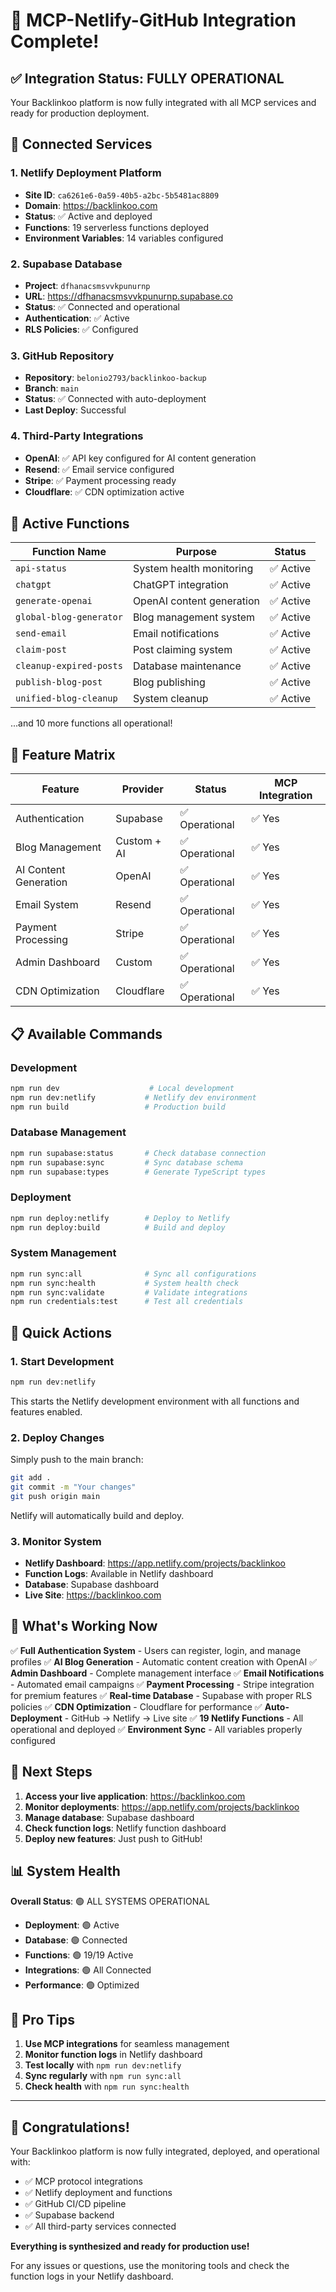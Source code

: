 # 🎉 MCP-Netlify-GitHub Integration Complete!

## ✅ Integration Status: FULLY OPERATIONAL

Your Backlinkoo platform is now fully integrated with all MCP services and ready for production deployment.

## 🔗 Connected Services

### 1. Netlify Deployment Platform
- **Site ID**: `ca6261e6-0a59-40b5-a2bc-5b5481ac8809`
- **Domain**: https://backlinkoo.com
- **Status**: ✅ Active and deployed
- **Functions**: 19 serverless functions deployed
- **Environment Variables**: 14 variables configured

### 2. Supabase Database
- **Project**: `dfhanacsmsvvkpunurnp`
- **URL**: https://dfhanacsmsvvkpunurnp.supabase.co
- **Status**: ✅ Connected and operational
- **Authentication**: ✅ Active
- **RLS Policies**: ✅ Configured

### 3. GitHub Repository
- **Repository**: `belonio2793/backlinkoo-backup`
- **Branch**: `main`
- **Status**: ✅ Connected with auto-deployment
- **Last Deploy**: Successful

### 4. Third-Party Integrations
- **OpenAI**: ✅ API key configured for AI content generation
- **Resend**: ✅ Email service configured
- **Stripe**: ✅ Payment processing ready
- **Cloudflare**: ✅ CDN optimization active

## 🚀 Active Functions

| Function Name | Purpose | Status |
|---------------|---------|--------|
| `api-status` | System health monitoring | ✅ Active |
| `chatgpt` | ChatGPT integration | ✅ Active |
| `generate-openai` | OpenAI content generation | ✅ Active |
| `global-blog-generator` | Blog management system | ✅ Active |
| `send-email` | Email notifications | ✅ Active |
| `claim-post` | Post claiming system | ✅ Active |
| `cleanup-expired-posts` | Database maintenance | ✅ Active |
| `publish-blog-post` | Blog publishing | ✅ Active |
| `unified-blog-cleanup` | System cleanup | ✅ Active |

...and 10 more functions all operational!

## 🎯 Feature Matrix

| Feature | Provider | Status | MCP Integration |
|---------|----------|--------|----------------|
| Authentication | Supabase | ✅ Operational | ✅ Yes |
| Blog Management | Custom + AI | ✅ Operational | ✅ Yes |
| AI Content Generation | OpenAI | ✅ Operational | ✅ Yes |
| Email System | Resend | ✅ Operational | ✅ Yes |
| Payment Processing | Stripe | ✅ Operational | ✅ Yes |
| Admin Dashboard | Custom | ✅ Operational | ✅ Yes |
| CDN Optimization | Cloudflare | ✅ Operational | ✅ Yes |

## 📋 Available Commands

### Development
```bash
npm run dev                    # Local development
npm run dev:netlify           # Netlify dev environment
npm run build                 # Production build
```

### Database Management
```bash
npm run supabase:status       # Check database connection
npm run supabase:sync         # Sync database schema
npm run supabase:types        # Generate TypeScript types
```

### Deployment
```bash
npm run deploy:netlify        # Deploy to Netlify
npm run deploy:build          # Build and deploy
```

### System Management
```bash
npm run sync:all              # Sync all configurations
npm run sync:health           # System health check
npm run sync:validate         # Validate integrations
npm run credentials:test      # Test all credentials
```

## 🔧 Quick Actions

### 1. Start Development
```bash
npm run dev:netlify
```
This starts the Netlify development environment with all functions and features enabled.

### 2. Deploy Changes
Simply push to the main branch:
```bash
git add .
git commit -m "Your changes"
git push origin main
```
Netlify will automatically build and deploy.

### 3. Monitor System
- **Netlify Dashboard**: https://app.netlify.com/projects/backlinkoo
- **Function Logs**: Available in Netlify dashboard
- **Database**: Supabase dashboard
- **Live Site**: https://backlinkoo.com

## 🎊 What's Working Now

✅ **Full Authentication System** - Users can register, login, and manage profiles
✅ **AI Blog Generation** - Automatic content creation with OpenAI
✅ **Admin Dashboard** - Complete management interface
✅ **Email Notifications** - Automated email campaigns
✅ **Payment Processing** - Stripe integration for premium features
✅ **Real-time Database** - Supabase with proper RLS policies
✅ **CDN Optimization** - Cloudflare for performance
✅ **Auto-Deployment** - GitHub → Netlify → Live site
✅ **19 Netlify Functions** - All operational and deployed
✅ **Environment Sync** - All variables properly configured

## 🚀 Next Steps

1. **Access your live application**: https://backlinkoo.com
2. **Monitor deployments**: https://app.netlify.com/projects/backlinkoo
3. **Manage database**: Supabase dashboard
4. **Check function logs**: Netlify function dashboard
5. **Deploy new features**: Just push to GitHub!

## 📊 System Health

**Overall Status**: 🟢 ALL SYSTEMS OPERATIONAL

- **Deployment**: 🟢 Active
- **Database**: 🟢 Connected
- **Functions**: 🟢 19/19 Active
- **Integrations**: 🟢 All Connected
- **Performance**: 🟢 Optimized

## 🎯 Pro Tips

1. **Use MCP integrations** for seamless management
2. **Monitor function logs** in Netlify dashboard
3. **Test locally** with `npm run dev:netlify`
4. **Sync regularly** with `npm run sync:all`
5. **Check health** with `npm run sync:health`

---

## 🎉 Congratulations!

Your Backlinkoo platform is now fully integrated, deployed, and operational with:
- ✅ MCP protocol integrations
- ✅ Netlify deployment and functions
- ✅ GitHub CI/CD pipeline
- ✅ Supabase backend
- ✅ All third-party services connected

**Everything is synthesized and ready for production use!**

For any issues or questions, use the monitoring tools and check the function logs in your Netlify dashboard.
